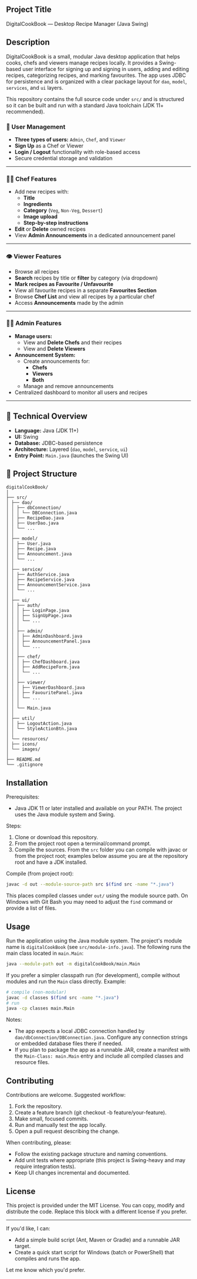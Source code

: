 

## Project Title

DigitalCookBook — Desktop Recipe Manager (Java Swing)

## Description

DigitalCookBook is a small, modular Java desktop application that helps cooks, chefs and viewers manage recipes locally. It provides a Swing-based user interface for signing up and signing in users, adding and editing recipes, categorizing recipes, and marking favourites. The app uses JDBC for persistence and is organized with a clear package layout for `dao`, `model`, `services`, and `ui` layers.

This repository contains the full source code under `src/` and is structured so it can be built and run with a standard Java toolchain (JDK 11+ recommended).

### 👤 User Management
- **Three types of users:** `Admin`, `Chef`, and `Viewer`
- **Sign Up** as a Chef or Viewer  
- **Login / Logout** functionality with role-based access  
- Secure credential storage and validation

---

### 🧑‍🍳 Chef Features
- Add new recipes with:
  - **Title**
  - **Ingredients**
  - **Category** (`Veg`, `Non-Veg`, `Dessert`)
  - **Image upload**
  - **Step-by-step instructions**
- **Edit** or **Delete** owned recipes
- View **Admin Announcements** in a dedicated announcement panel

---

### 👁️ Viewer Features
- Browse all recipes
- **Search** recipes by title or **filter** by category (via dropdown)
- **Mark recipes as Favourite / Unfavourite**
- View all favourite recipes in a separate **Favourites Section**
- Browse **Chef List** and view all recipes by a particular chef
- Access **Announcements** made by the admin

---

### 🧑‍💼 Admin Features
- **Manage users:**
  - View and **Delete Chefs** and their recipes
  - View and **Delete Viewers**
- **Announcement System:**
  - Create announcements for:
    - **Chefs**
    - **Viewers**
    - **Both**
  - Manage and remove announcements
- Centralized dashboard to monitor all users and recipes

---

## 💾 Technical Overview
- **Language:** Java (JDK 11+)
- **UI:** Swing
- **Database:** JDBC-based persistence
- **Architecture:** Layered (`dao`, `model`, `service`, `ui`)
- **Entry Point:** `Main.java` (launches the Swing UI)

## 📁 Project Structure 
```
digitalCookBook/
│
├── src/
│ ├── dao/
│ │ ├── dbConnection/
│ │ │ └── DBConnection.java
│ │ ├── RecipeDao.java
│ │ ├── UserDao.java
│ │ └── ...
│ │
│ ├── model/
│ │ ├── User.java
│ │ ├── Recipe.java
│ │ ├── Announcement.java
│ │ └── ...
│ │
│ ├── service/
│ │ ├── AuthService.java
│ │ ├── RecipeService.java
│ │ ├── AnnouncementService.java
│ │ └── ...
│ │
│ ├── ui/
│ │ ├── auth/
│ │ │ ├── LoginPage.java
│ │ │ ├── SignUpPage.java
│ │ │ └── ...
│ │ │
│ │ ├── admin/
│ │ │ ├── AdminDashboard.java
│ │ │ ├── AnnouncementPanel.java
│ │ │ └── ...
│ │ │
│ │ ├── chef/
│ │ │ ├── ChefDashboard.java
│ │ │ ├── AddRecipeForm.java
│ │ │ └── ...
│ │ │
│ │ ├── viewer/
│ │ │ ├── ViewerDashboard.java
│ │ │ ├── FavouritePanel.java
│ │ │ └── ...
│ │ │
│ │ └── Main.java
│ │
│ ├── util/
│ │ ├── LogoutAction.java
│ │ └── StyleActionBtn.java
│ │
│ └── resources/
│ ├── icons/
│ └── images/
│
├── README.md
└── .gitignore
```
## Installation

Prerequisites:

- Java JDK 11 or later installed and available on your PATH. The project uses the Java module system and Swing.

Steps:

1. Clone or download this repository.
2. From the project root open a terminal/command prompt.
3. Compile the sources. From the `src` folder you can compile with javac or from the project root; examples below assume you are at the repository root and have a JDK installed.

Compile (from project root):

```bash
javac -d out --module-source-path src $(find src -name "*.java")
```

This places compiled classes under `out/` using the module source path. On Windows with Git Bash you may need to adjust the `find` command or provide a list of files.

## Usage

Run the application using the Java module system. The project's module name is `digitalCookBook` (see `src/module-info.java`). The following runs the main class located in `main.Main`:

```bash
java --module-path out -m digitalCookBook/main.Main
```

If you prefer a simpler classpath run (for development), compile without modules and run the `Main` class directly. Example:

```bash
# compile (non-modular)
javac -d classes $(find src -name "*.java")
# run
java -cp classes main.Main
```

Notes:

- The app expects a local JDBC connection handled by `dao/dbConnection/DBConnection.java`. Configure any connection strings or embedded database files there if needed.
- If you plan to package the app as a runnable JAR, create a manifest with the `Main-Class: main.Main` entry and include all compiled classes and resource files.

## Contributing

Contributions are welcome. Suggested workflow:

1. Fork the repository.
2. Create a feature branch (git checkout -b feature/your-feature).
3. Make small, focused commits.
4. Run and manually test the app locally.
5. Open a pull request describing the change.

When contributing, please:

- Follow the existing package structure and naming conventions.
- Add unit tests where appropriate (this project is Swing-heavy and may require integration tests).
- Keep UI changes incremental and documented.

## License

This project is provided under the MIT License. You can copy, modify and distribute the code. Replace this block with a different license if you prefer.

---

If you'd like, I can:
- Add a simple build script (Ant, Maven or Gradle) and a runnable JAR target.
- Create a quick start script for Windows (batch or PowerShell) that compiles and runs the app.

Let me know which you'd prefer.

